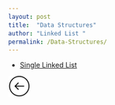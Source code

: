 ```yaml
---
layout: post
title:  "Data Structures"
author: "Linked List "
permalink: /Data-Structures/
---
```


* [Single Linked List](/linker)

[![](/img/back.png)](/Search/)
